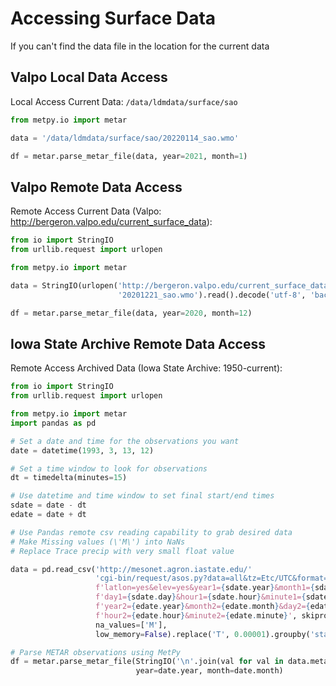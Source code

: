 # Accessing Surface Data

If you can't find the data file in the location for the current data

## Valpo Local Data Access
Local Access Current Data: `/data/ldmdata/surface/sao`

```python
from metpy.io import metar

data = '/data/ldmdata/surface/sao/20220114_sao.wmo'

df = metar.parse_metar_file(data, year=2021, month=1)
```


## Valpo Remote Data Access
Remote Access Current Data (Valpo: http://bergeron.valpo.edu/current_surface_data):

```python
from io import StringIO
from urllib.request import urlopen

from metpy.io import metar

data = StringIO(urlopen('http://bergeron.valpo.edu/current_surface_data/'
                        '20201221_sao.wmo').read().decode('utf-8', 'backslashreplace'))

df = metar.parse_metar_file(data, year=2020, month=12)
```

## Iowa State Archive Remote Data Access
Remote Access Archived Data (Iowa State Archive: 1950-current):

```python
from io import StringIO
from urllib.request import urlopen

from metpy.io import metar
import pandas as pd

# Set a date and time for the observations you want
date = datetime(1993, 3, 13, 12)

# Set a time window to look for observations
dt = timedelta(minutes=15)

# Use datetime and time window to set final start/end times
sdate = date - dt
edate = date + dt

# Use Pandas remote csv reading capability to grab desired data
# Make Missing values (\'M\') into NaNs
# Replace Trace precip with very small float value

data = pd.read_csv('http://mesonet.agron.iastate.edu/'
                   'cgi-bin/request/asos.py?data=all&tz=Etc/UTC&format=comma&'
                   f'latlon=yes&elev=yes&year1={sdate.year}&month1={sdate.month}&'
                   f'day1={sdate.day}&hour1={sdate.hour}&minute1={sdate.minute}&'
                   f'year2={edate.year}&month2={edate.month}&day2={edate.day}&'
                   f'hour2={edate.hour}&minute2={edate.minute}', skiprows=5,
                   na_values=['M'],
                   low_memory=False).replace('T', 0.00001).groupby('station').tail(1)

# Parse METAR observations using MetPy
df = metar.parse_metar_file(StringIO('\n'.join(val for val in data.metar)),
                            year=date.year, month=date.month)
```
